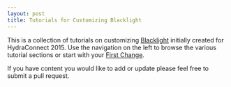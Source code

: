 ```yaml
---
layout: post
title: Tutorials for Customizing Blacklight
---
```


This is a collection of tutorials on customizing [Blacklight](http://projectblacklight.org) initially created for HydraConnect 2015. Use the navigation on the left to browse the various tutorial sections or start with your [First Change]({{site.baseurl}}/first_change/).

If you have content you would like to add or update please feel free to submit a pull request.
